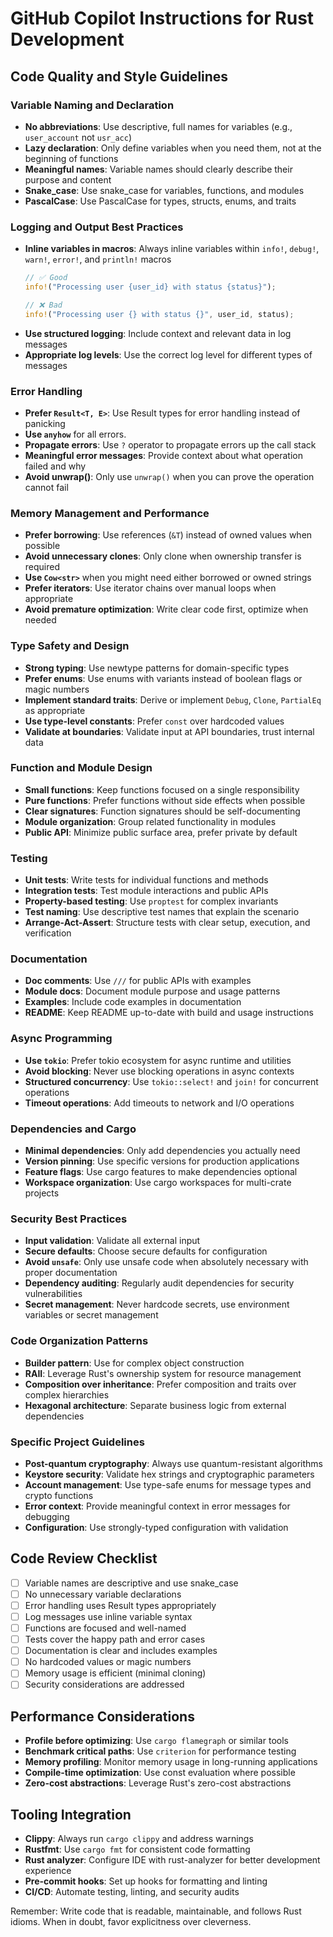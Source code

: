 # GitHub Copilot Instructions for Rust Development

## Code Quality and Style Guidelines

### Variable Naming and Declaration
- **No abbreviations**: Use descriptive, full names for variables (e.g., `user_account` not `usr_acc`)
- **Lazy declaration**: Only define variables when you need them, not at the beginning of functions
- **Meaningful names**: Variable names should clearly describe their purpose and content
- **Snake_case**: Use snake_case for variables, functions, and modules
- **PascalCase**: Use PascalCase for types, structs, enums, and traits

### Logging and Output Best Practices
- **Inline variables in macros**: Always inline variables within `info!`, `debug!`, `warn!`, `error!`, and `println!` macros
  ```rust
  // ✅ Good
  info!("Processing user {user_id} with status {status}");
  
  // ❌ Bad
  info!("Processing user {} with status {}", user_id, status);
  ```
- **Use structured logging**: Include context and relevant data in log messages
- **Appropriate log levels**: Use the correct log level for different types of messages

### Error Handling
- **Prefer `Result<T, E>`**: Use Result types for error handling instead of panicking
- **Use `anyhow`** for all errors.
- **Propagate errors**: Use `?` operator to propagate errors up the call stack
- **Meaningful error messages**: Provide context about what operation failed and why
- **Avoid unwrap()**: Only use `unwrap()` when you can prove the operation cannot fail

### Memory Management and Performance
- **Prefer borrowing**: Use references (`&T`) instead of owned values when possible
- **Avoid unnecessary clones**: Only clone when ownership transfer is required
- **Use `Cow<str>`** when you might need either borrowed or owned strings
- **Prefer iterators**: Use iterator chains over manual loops when appropriate
- **Avoid premature optimization**: Write clear code first, optimize when needed

### Type Safety and Design
- **Strong typing**: Use newtype patterns for domain-specific types
- **Prefer enums**: Use enums with variants instead of boolean flags or magic numbers
- **Implement standard traits**: Derive or implement `Debug`, `Clone`, `PartialEq` as appropriate
- **Use type-level constants**: Prefer `const` over hardcoded values
- **Validate at boundaries**: Validate input at API boundaries, trust internal data

### Function and Module Design
- **Small functions**: Keep functions focused on a single responsibility
- **Pure functions**: Prefer functions without side effects when possible
- **Clear signatures**: Function signatures should be self-documenting
- **Module organization**: Group related functionality in modules
- **Public API**: Minimize public surface area, prefer private by default

### Testing
- **Unit tests**: Write tests for individual functions and methods
- **Integration tests**: Test module interactions and public APIs
- **Property-based testing**: Use `proptest` for complex invariants
- **Test naming**: Use descriptive test names that explain the scenario
- **Arrange-Act-Assert**: Structure tests with clear setup, execution, and verification

### Documentation
- **Doc comments**: Use `///` for public APIs with examples
- **Module docs**: Document module purpose and usage patterns
- **Examples**: Include code examples in documentation
- **README**: Keep README up-to-date with build and usage instructions

### Async Programming
- **Use `tokio`**: Prefer tokio ecosystem for async runtime and utilities
- **Avoid blocking**: Never use blocking operations in async contexts
- **Structured concurrency**: Use `tokio::select!` and `join!` for concurrent operations
- **Timeout operations**: Add timeouts to network and I/O operations

### Dependencies and Cargo
- **Minimal dependencies**: Only add dependencies you actually need
- **Version pinning**: Use specific versions for production applications
- **Feature flags**: Use cargo features to make dependencies optional
- **Workspace organization**: Use cargo workspaces for multi-crate projects

### Security Best Practices
- **Input validation**: Validate all external input
- **Secure defaults**: Choose secure defaults for configuration
- **Avoid `unsafe`**: Only use unsafe code when absolutely necessary with proper documentation
- **Dependency auditing**: Regularly audit dependencies for security vulnerabilities
- **Secret management**: Never hardcode secrets, use environment variables or secret management

### Code Organization Patterns
- **Builder pattern**: Use for complex object construction
- **RAII**: Leverage Rust's ownership system for resource management
- **Composition over inheritance**: Prefer composition and traits over complex hierarchies
- **Hexagonal architecture**: Separate business logic from external dependencies

### Specific Project Guidelines
- **Post-quantum cryptography**: Always use quantum-resistant algorithms
- **Keystore security**: Validate hex strings and cryptographic parameters
- **Account management**: Use type-safe enums for message types and crypto functions
- **Error context**: Provide meaningful context in error messages for debugging
- **Configuration**: Use strongly-typed configuration with validation

## Code Review Checklist
- [ ] Variable names are descriptive and use snake_case
- [ ] No unnecessary variable declarations
- [ ] Error handling uses Result types appropriately
- [ ] Log messages use inline variable syntax
- [ ] Functions are focused and well-named
- [ ] Tests cover the happy path and error cases
- [ ] Documentation is clear and includes examples
- [ ] No hardcoded values or magic numbers
- [ ] Memory usage is efficient (minimal cloning)
- [ ] Security considerations are addressed

## Performance Considerations
- **Profile before optimizing**: Use `cargo flamegraph` or similar tools
- **Benchmark critical paths**: Use `criterion` for performance testing
- **Memory profiling**: Monitor memory usage in long-running applications
- **Compile-time optimization**: Use const evaluation where possible
- **Zero-cost abstractions**: Leverage Rust's zero-cost abstractions

## Tooling Integration
- **Clippy**: Always run `cargo clippy` and address warnings
- **Rustfmt**: Use `cargo fmt` for consistent code formatting
- **Rust analyzer**: Configure IDE with rust-analyzer for better development experience
- **Pre-commit hooks**: Set up hooks for formatting and linting
- **CI/CD**: Automate testing, linting, and security audits

Remember: Write code that is readable, maintainable, and follows Rust idioms. When in doubt, favor explicitness over cleverness.
